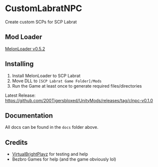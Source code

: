 # CustomLabratNPC

Create custom SCPs for SCP Labrat

## Mod Loader

[MelonLoader v0.5.2](https://github.com/LavaGang/MelonLoader/releases/tag/v0.5.2)

## Installing

1) Install MelonLoader to SCP Labrat
2) Move DLL to `[SCP Labrat Game Folder]/Mods`
3) Run the Game at least once to generate required files/directories

Latest Release: https://github.com/200Tigersbloxed/UnityMods/releases/tag/clnpc-v0.1.0

## Documentation

All docs can be found in the `docs` folder above.
  
## Credits

+ [VirtualBrightPlayz](https://github.com/VirtualBrightPlayz) for testing and help
+ Bezbro Games for help (and the game obviously lol)
